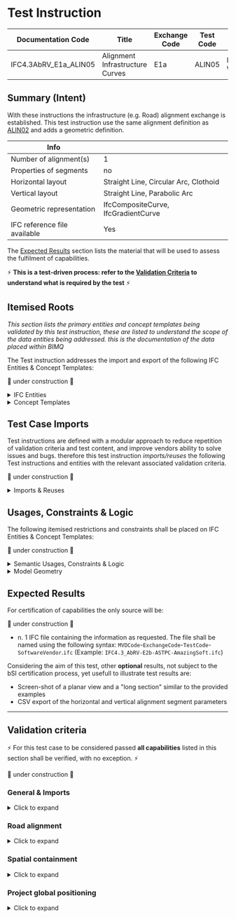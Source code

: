 # Test Instruction

| Documentation Code    | Title                           | Exchange Code | Test Code | Author        | Data Owner | Version | Date       |
| --------------------- | ------------------------------- | ------------- | --------- | ------------- | ---------- | ------- | ---------- |
| IFC4.3AbRV_E1a_ALIN05 | Alignment Infrastructure Curves | E1a           | ALIN05    | Lars Wikström | TRV        | 1.0     | 07.01.2022 |


## Summary (Intent)

With these instructions the infrastructure (e.g. Road) alignment exchange is established. This test instruction use the same alignment definition as [ALIN02](../ALIN02) and adds a geometric definition.

| Info                         |                                       |
| ---------------------------- | ------------------------------------- |
| Number of alignment(s)       | 1                                     |
| Properties of segments       | no                                    |
| Horizontal layout            | Straight Line, Circular Arc, Clothoid |
| Vertical layout              | Straight Line, Parabolic Arc          |
| Geometric representation     | IfcCompositeCurve, IfcGradientCurve   |
| IFC reference file available | Yes                                   |

The [Expected Results](#Expected-Results) section lists the material that will be used to assess the fulfilment of capabilities.

:zap: **This is a test-driven process: refer to the [Validation Criteria](#Validation-Criteria) to understand what is required by the test** :zap:

## Itemised Roots
*This section lists the primary entities and concept templates being validated by this test instruction, these are listed to understand the scope of the data entities being addressed. this is the documentation of the data placed within BIMQ*

The Test instruction addresses the import and export of the following IFC Entities & Concept Templates:

:construction: under construction :construction:

<details><summary>IFC Entities</summary>

These entities represent a test-specific subset of the wider AbRV_Ex exchange and the overall AbRV MVD. **The scope of the test shall not be used as a definitive scope of the exchange, or of the entire MVD.**

- Inherited from imported tests
  - Model setup
    - *IfcSite*
    - *IfcRoad*
    - *IfcRepresentationContext*
    - *IfcMapConversion*
    - *IfcProjectedCRS*
    - *IfcUnitAssignment*
- For this test instruction
  - Alignment
    - *IfcAlignment*
    - *IfcAlignmentHorizontal*
    - *IfcAlignmentVertical*
    - *IfcAlignmentSegment*
    - *IfcAlignmentHorizontalSegment*
    - *IfcAlignmentVerticalSegment*


</details>

<details><summary>Concept Templates</summary>

These concept templates represent a test-specific subset of the wider AbRV_Ex exchange and the overall AbRV MVD, that must be correctly exported to meet the validation criteria. **The scope of the test shall not be used as a definitive scope of the exchange, or of the entire MVD.**

- Inherited from imported tests:
  - *Project Units*
  - *Project Representation Context*
  - *Project Global Positioning*
  - *Spatial Decomposition*
  - *Spatial Composition*
  - *Spatial Container*
  - *Project Global Positioning*
- For this test instruction
  - *Alignment Decomposition*
  - *Alignment Geometry Gradient*
  - *Spatial Containment*

</details>

## Test Case Imports
Test instructions are defined with a modular approach to reduce repetition of validation criteria and test content, and improve vendors ability to solve issues and bugs. therefore this test instruction *imports/reuses* the following Test instructions and entities with the relevant associated validation criteria.

:construction: under construction :construction:

<details><summary>Imports & Reuses</summary>

| TI Code                                  | Test Instruction Title  | Comments                                                     |
| ---------------------------------------- | ----------------------- | ------------------------------------------------------------ |
| [IFC4.3AbRV_E0_SSRD](../../E0-SSRD/SSRD) | Spatial Structures Road | Spatial structure for road incuding the dependencies (E0_SSSI, E0_MSTP) |

</details>

## Usages, Constraints & Logic
The following itemised restrictions and constraints shall be placed on IFC Entities & Concept Templates:

:construction: under construction :construction:

<details><summary>Semantic Usages, Constraints & Logic</summary>
The following itemised Usages, Constraints & Logic are normative entries within the AbRV MVD and MUST be satisfied to meet the defined validation criteria

| **ID**  | **CRITERIA**                                  | **VALUE**                           | **COMMENT** |
| ------- | --------------------------------------------- | ----------------------------------- | ----------- |
| ALIG_00 | Alignment layout structure is verified        | See below for further specification |             |
| SITE_00 | Alignment shall always be contained in a Site | na                                  |             |

ALIG_00: Alignment layout structure is verified

> 1. Each `IfcAlignment` must nest exactly 1 `IfcAlignmentHorizontal`
> 2. Each `IfcAlignment` must nest at most 1 `IfcAlignmentVertical`
> 3. Each `IfcAlignmentHorizontal` must be nested only by 1 `IfcAlignment`
> 4. Each `IfcAlignmentVertical` must be nested only by 1 `IfcAlignment`
> 5. Each `IfcAlignment` must nest only `IfcAlignmentHorizontal`, or `IfcAlignmentVertical`
> 6. Each `IfcAlignmentHorizontal` must nest only `IfcAlignmentHorizontalSegment`
> 7. Each `IfcAlignmentVertical` must nest only `IfcAlignmentVerticalSegment`
> 8. Each `IfcAlignmentHorizontalSegment` must be nested only by 1 `IfcAlignmentHorizontal`
> 9. Each `IfcAlignmentVerticalSegment` must be nested only by 1 `IfcAlignmentVertical`

- </details>

<details><summary>Model Geometry</summary>
The Test case requires the following additional checks related to Model Geometry:



| **ID**  | **CRITERIA**                                   | **VALUE**                           | **COMMENT** |
| ------- | ---------------------------------------------- | ----------------------------------- | ----------- |
| ALIG_01 | Alignment geometric representation is verified | See below for further specification |             |


> 1. Each `IfcAlignment` shall have one Representation with RepresentationIdentifier="Axis" and RepresentationType="Curve3D" referencing 1 `IfcGradientCurve`
> 1. Each `IfcAlignmentHorizontal` shall have one Representation with RepresentationIdentifier="Axis" and RepresentationType="Curve2D" referencing 1 `IfcCompositeCurve`
> 1. Each `IfcAlignmentVertical` shall have one Representation with RepresentationIdentifier="Axis" and RepresentationType="Curve3D" referencing 1 `IfcGradientCurve` (the same instance as referred to by IfcAlignment)
> 1. Geometric representations shall correspond to the semantic definitions.

</details>

## Expected Results

For certification of capabilities the only source will be:

:construction: under construction :construction:

- n. 1 IFC file containing the information as requested. The file shall be named using the following syntax: `MVDCode`-`ExchangeCode`-`TestCode`-`SoftwareVendor`.`ifc` (Example: `IFC4.3_AbRV-E2b-ASTPC-AmazingSoft.ifc`)

Considering the aim of this test, other **optional** results, not subject to the bSI certification process, yet usefull to illustrate test results are:
- Screen-shot of a planar view and a "long section" similar to the provided examples
- CSV export of the horizontal and vertical alignment segment parameters

---

## Validation criteria
:zap: For this test case to be considered passed **all capabilities** listed in this section shall be verified, with no exception. :zap:

:construction: under construction :construction:

### General & Imports

<details><summary>Click to expand</summary>

- All the concept templates must be correctly implemented as presented in the validation criteria
- At least 1 instance of each entity listed in [Itemised Roots](#Itemised-Roots) is present in the file.


#### Imports
| **TI Code**        | **Criteria Codes** | *COMMENT**                                         |
|--------------------|--------------------|----------------------------------------------------|
| IFC4.3AbRV_E0_MSTP | ALL CRITERIA       | As outlined in the dataset [Imported Entities Table](Dataset/README.md#Imported-Entities-Table) |


#### General
| **ID**  | **CRITERIA**                                        | **VALUE**                                     | **COMMENT** |
|---------|-----------------------------------------------------|-----------------------------------------------|-------------|
| GENE_01 | All requested entities are present in the IFC model | per [Entities Table](Dataset/README.md#Entities-Table) |    |

</details>

### Road alignment

<details><summary>Click to expand</summary>

| **ID**  | **CRITERIA**                                                 | **VALUE**                                      | **COMMENT** |
| ------- | ------------------------------------------------------------ | ---------------------------------------------- | ----------- |
| ALIG_01 | Alignments contained in file                                 | 1                                              |             |
| ALIG_02 | Components for Alignment                                     | 1 horizontal, 1 vertical                       |             |
| ALIG_03 | The horizontal (H) layout matches exactly the layout specified in the [Dataset description](./Dataset/README.md) | See [Dataset description](./Dataset/README.md) |             |
| ALIG_04 | The vertical (V) layout matches exactly the layout specified in the [Dataset description](./Dataset/README.md) | See [Dataset description](./Dataset/README.md) |             |
| ALIG_05 | The IfcAlignment shall have one Representation of type IfcProductShapeRepresentation having one Representation of type IfcShapeRepresentation having RepresentationIdentifier="Axis" and RepresentationType="Curve3D" and having one Item of type IfcGradientCurve. |                                                |             |
| ALIG_06 | The IfcAlignmentHorizontal shall have one Representation of type IfcProductShapeRepresentation having one Representation of type IfcShapeRepresentation having RepresentationIdentifier="Axis" and RepresentationType="Curve2D" and having one Item of type IfcCompositeCurve. |                                                |             |
| ALIG_07 | The IfcAlignmentVertical shall have one Representation of type IfcProductShapeRepresentation having one Representation of type IfcShapeRepresentation having RepresentationIdentifier="Axis" and RepresentationType="Curve3D" and having one Item of type IfcGradientCurve (same instance as referred to by IfcAlignment). |                                                |             |
| ALIG_06 | The IfcGradientCurve shall have the IfcCompositeCurve as BaseCurve |                                                |             |
| ALIG_07 | The IfcGradientCurve shall have Segments that exactly match the corresponding vertical segments in the IfcAlignmentVertical and in the same order |                                                |             |
| ALIG_08 | The IfcCompositeCurve shall have Segments that exactly match the corresponding horizontal segments in the IfcAlignmentHorizontal and in the same order |                                                |             |

</details>

### Spatial containment

<details><summary>Click to expand</summary>
> **Acceptance criteria**: For the **Spatial containment** capability, the validation procedure must verify that a Spatial Element of the requested type contains (via `IfcRelContainedInSpatialStructure`) exactly a given number of Elements of the requested type, no more and no less.

| Spatial Element | Spatial Element Type | Minimum | Maximum | Element      | Element Type   |
| --------------- | -------------------- | ------- | ------- | ------------ | -------------- |
| IfcSite         |                      | 1       | 1       | IfcAlignment | Road alignment |

</details>

### Project global positioning

<details><summary>Click to expand</summary>
> **Acceptance criteria**: For the **Project global positioning** capability, the validation procedure must verify that there is an IfcMapConversion with the given parameters associated with the IfcGeometricRepresentationContext (via `HasCoordinateOperation`). Furthermore, the IfcMapConversion shall have an association with an IfcProjectedCRS (via `HasCoordinateOperation`) with the given parameters.




| Element          | Attribute        | Value     | Comment |
| ---------------- | ---------------- | --------- | ------- |
| IfcMapConversion | Eastings         | 0         |         |
| IfcMapConversion | Northings        | 0         |         |
| IfcMapConversion | OrthogonalHeight | 0         |         |
| IfcMapConversion | XAxisAbscissa    | 1         |         |
| IfcMapConversion | XAxisOrdinate    | 0         |         |
| IfcMapConversion | Scale            | 1         |         |
| IfcProjectedCRS  | Name             | EPSG:3011 |         |
| IfcProjectedCRS  | GeodeticDatum    | SWEREF99  |         |
| IfcProjectedCRS  | VerticalDatum    | EPSG:5615 |         |
